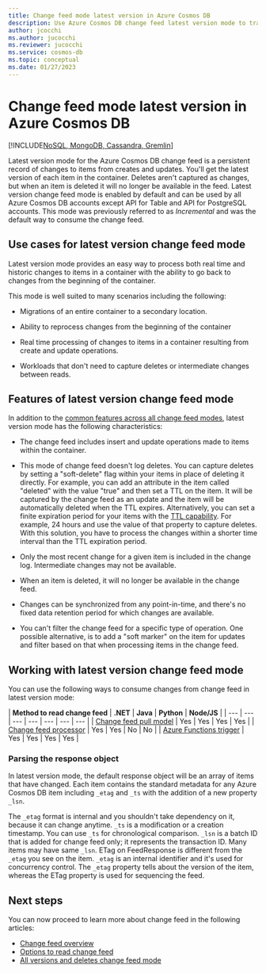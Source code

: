 ```yaml
---
title: Change feed mode latest version in Azure Cosmos DB 
description: Use Azure Cosmos DB change feed latest version mode to track changes in documents from create or update operations 
author: jcocchi
ms.author: jucocchi
ms.reviewer: jucocchi
ms.service: cosmos-db
ms.topic: conceptual
ms.date: 01/27/2023
---
```

# Change feed mode latest version in Azure Cosmos DB
[!INCLUDE[NoSQL, MongoDB, Cassandra, Gremlin](../includes/appliesto-nosql-mongodb-cassandra-gremlin.md)]

Latest version mode for the Azure Cosmos DB change feed is a persistent record of changes to items from creates and updates. You'll get the latest version of each item in the container. Deletes aren't captured as changes, but when an item is deleted it will no longer be available in the feed. Latest version change feed mode is enabled by default and can be used by all Azure Cosmos DB accounts except API for Table and API for PostgreSQL accounts. This mode was previously referred to as *Incremental* and was the default way to consume the change feed.

## Use cases for latest version change feed mode

 Latest version mode provides an easy way to process both real time and historic changes to items in a container with the ability to go back to changes from the beginning of the container. 

This mode is well suited to many scenarios including the following:

* Migrations of an entire container to a secondary location.

* Ability to reprocess changes from the beginning of the container

* Real time processing of changes to items in a container resulting from create and update operations.

* Workloads that don't need to capture deletes or intermediate changes between reads.

## Features of latest version change feed mode

In addition to the [common features across all change feed modes](../change-feed.md#features-of-change-feed), latest version  mode has the following characteristics:

* The change feed includes insert and update operations made to items within the container.

* This mode of change feed doesn't log deletes. You can capture deletes by setting a "soft-delete" flag within your items in place of deleting it directly. For example, you can add an attribute in the item called "deleted" with the value "true" and then set a TTL on the item. It will be captured by the change feed as an update and the item will be automatically deleted when the TTL expires. Alternatively, you can set a finite expiration period for your items with the [TTL capability](time-to-live.md). For example, 24 hours and use the value of that property to capture deletes. With this solution, you have to process the changes within a shorter time interval than the TTL expiration period.

* Only the most recent change for a given item is included in the change log. Intermediate changes may not be available.

* When an item is deleted, it will no longer be available in the change feed.

* Changes can be synchronized from any point-in-time, and there's no fixed data retention period for which changes are available.

* You can't filter the change feed for a specific type of operation. One possible alternative, is to add a "soft marker" on the item for updates and filter based on that when processing items in the change feed.

## Working with latest version change feed mode

You can use the following ways to consume changes from change feed in latest version mode:

| **Method to read change feed** | **.NET** | **Java** | **Python** | **Node/JS** |
| --- | --- | --- | --- | --- | --- | --- |
| [Change feed pull model](change-feed-pull-model.md) | Yes | Yes |  Yes  |  Yes  |
| [Change feed processor](change-feed-processor.md) | Yes | Yes | No | No |
| [Azure Functions trigger](change-feed-functions.md) | Yes | Yes | Yes | Yes |

### Parsing the response object

In latest version mode, the default response object will be an array of items that have changed. Each item contains the standard metadata for any Azure Cosmos DB item including `_etag` and `_ts` with the addition of a new property `_lsn`.

The `_etag` format is internal and you shouldn't take dependency on it, because it can change anytime. `_ts` is a modification or a creation timestamp. You can use `_ts` for chronological comparison. `_lsn` is a batch ID that is added for change feed only; it represents the transaction ID. Many items may have same `_lsn`. ETag on FeedResponse is different from the `_etag` you see on the item. `_etag` is an internal identifier and it's used for concurrency control. The `_etag` property tells about the version of the item, whereas the ETag property is used for sequencing the feed.

## Next steps

You can now proceed to learn more about change feed in the following articles:

* [Change feed overview](../change-feed.md)
* [Options to read change feed](read-change-feed.md)
* [All versions and deletes change feed mode](change-feed-all-versions-and-deletes.md)
